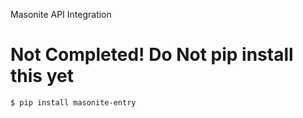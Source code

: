 Masonite API Integration

# Not Completed! Do Not pip install this yet

    $ pip install masonite-entry